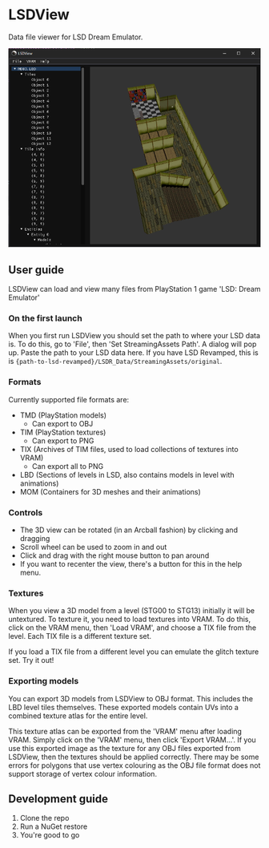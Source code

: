 # LSDView
Data file viewer for LSD Dream Emulator.

![Screenshot](img/screenshot.png)

## User guide
LSDView can load and view many files from PlayStation 1 game 'LSD: Dream Emulator'

### On the first launch
When you first run LSDView you should set the path to where your LSD data is.
To do this, go to 'File', then 'Set StreamingAssets Path'. A dialog will pop
up. Paste the path to your LSD data here. If you have LSD Revamped, this is
is `{path-to-lsd-revamped}/LSDR_Data/StreamingAssets/original`.

### Formats
Currently supported file formats are:
- TMD (PlayStation models)
    - Can export to OBJ
- TIM (PlayStation textures)
    - Can export to PNG
- TIX (Archives of TIM files, used to load collections of textures into VRAM)
    - Can export all to PNG
- LBD (Sections of levels in LSD, also contains models in level with animations)
- MOM (Containers for 3D meshes and their animations)

### Controls
- The 3D view can be rotated (in an Arcball fashion) by clicking and dragging
- Scroll wheel can be used to zoom in and out
- Click and drag with the right mouse button to pan around
- If you want to recenter the view, there's a button for this in the help menu.

### Textures
When you view a 3D model from a level (STG00 to STG13) initially it will be untextured. 
To texture it, you need to load textures into VRAM. To do this, click on the VRAM menu,
then 'Load VRAM', and choose a TIX file from the level. Each TIX file is a different
texture set.

If you load a TIX file from a different level you can emulate the glitch texture set.
Try it out!

### Exporting models
You can export 3D models from LSDView to OBJ format. This includes the LBD level tiles
themselves. These exported models contain UVs into a combined texture atlas 
for the entire level.

This texture atlas can be exported from the 'VRAM' menu after loading VRAM.
Simply click on the 'VRAM' menu, then click 'Export VRAM...'. If you use this
exported image as the texture for any OBJ files exported from LSDView, then
the textures should be applied correctly. There may be some errors for polygons
that use vertex colouring as the OBJ file format does not support storage of
vertex colour information.

## Development guide
1. Clone the repo
2. Run a NuGet restore
3. You're good to go
